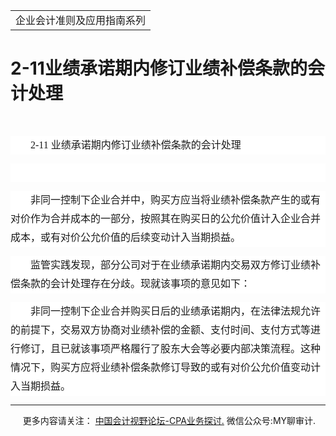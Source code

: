 ﻿<!DOCTYPE HTML PUBLIC "-//W3C//DTD HTML 4.0 Transitional//EN">
<HTML xmlns:o = "urn:schemas-microsoft-com:office:office"><HEAD><TITLE>2-11业绩承诺期内修订业绩补偿条款的会计处</TITLE>
<META content="text/html; charset=gb2312" http-equiv=Content-Type>
<META name=GENERATOR content="MSHTML 11.00.10570.1001"><LINK rel=stylesheet 
href="_template.css"></HEAD>
<BODY>
<DIV id=nsbanner>
<DIV id=bannerrow1>
<TABLE class=bannerparthead>
  <TBODY>
  <TR id=hdr>
    <TD class=runninghead noWrap>企业会计准则及应用指南系列</TD></TR></TBODY></TABLE></DIV>
<DIV id=titlerow>
<H1 class=dtH1>2-11业绩承诺期内修订业绩补偿条款的会计处理</H1></DIV></DIV>
<DIV id=nstext><BR>
<P 
style="BACKGROUND: white; WORD-BREAK: break-all; LINE-HEIGHT: 22.5pt; TEXT-INDENT: 24pt"><FONT 
size=3><FONT face=宋体><SPAN lang=EN-US 
style="mso-ascii-font-family: 宋体; mso-ascii-theme-font: major-fareast; mso-fareast-theme-font: major-fareast; mso-hansi-font-family: 宋体; mso-hansi-theme-font: major-fareast; mso-fareast-font-family: 宋体">2-11 
</SPAN><SPAN 
style="mso-ascii-font-family: 宋体; mso-ascii-theme-font: major-fareast; mso-fareast-theme-font: major-fareast; mso-hansi-font-family: 宋体; mso-hansi-theme-font: major-fareast; mso-fareast-font-family: 宋体">业绩承诺期内修订业绩补偿条款的会计处理<SPAN 
lang=EN-US><o:p></o:p></SPAN></SPAN></FONT></FONT></P>
<P 
style="BACKGROUND: white; WORD-BREAK: break-all; LINE-HEIGHT: 22.5pt; TEXT-INDENT: 24pt"><SPAN 
lang=EN-US 
style="mso-ascii-font-family: 宋体; mso-ascii-theme-font: major-fareast; mso-fareast-theme-font: major-fareast; mso-hansi-font-family: 宋体; mso-hansi-theme-font: major-fareast; mso-fareast-font-family: 宋体"><o:p><FONT 
size=3 face=宋体>&nbsp;</FONT></o:p></SPAN></P>
<P 
style="BACKGROUND: white; WORD-BREAK: break-all; LINE-HEIGHT: 22.5pt; TEXT-INDENT: 24pt"><SPAN 
style="mso-ascii-font-family: 宋体; mso-ascii-theme-font: major-fareast; mso-fareast-theme-font: major-fareast; mso-hansi-font-family: 宋体; mso-hansi-theme-font: major-fareast; mso-fareast-font-family: 宋体"><FONT 
size=3><FONT 
face=宋体>非同一控制下企业合并中，购买方应当将业绩补偿条款产生的或有对价作为合并成本的一部分，按照其在购买日的公允价值计入企业合并成本，或有对价公允价值的后续变动计入当期损益。<SPAN 
lang=EN-US><o:p></o:p></SPAN></FONT></FONT></SPAN></P>
<P 
style="BACKGROUND: white; WORD-BREAK: break-all; LINE-HEIGHT: 22.5pt; TEXT-INDENT: 24pt"><SPAN 
style="mso-ascii-font-family: 宋体; mso-ascii-theme-font: major-fareast; mso-fareast-theme-font: major-fareast; mso-hansi-font-family: 宋体; mso-hansi-theme-font: major-fareast; mso-fareast-font-family: 宋体"><FONT 
size=3><FONT face=宋体>监管实践发现，部分公司对于在业绩承诺期内交易双方修订业绩补偿条款的会计处理存在分歧。现就该事项的意见如下：<SPAN 
lang=EN-US><o:p></o:p></SPAN></FONT></FONT></SPAN></P>
<P 
style="BACKGROUND: white; WORD-BREAK: break-all; LINE-HEIGHT: 22.5pt; TEXT-INDENT: 24pt"><SPAN 
style="mso-ascii-font-family: 宋体; mso-ascii-theme-font: major-fareast; mso-fareast-theme-font: major-fareast; mso-hansi-font-family: 宋体; mso-hansi-theme-font: major-fareast; mso-fareast-font-family: 宋体"><FONT 
size=3 
face=宋体>非同一控制下企业合并购买日后的业绩承诺期内，在法律法规允许的前提下，交易双方协商对业绩补偿的金额、支付时间、支付方式等进行修订，且已就该事项严格履行了股东大会等必要内部决策流程。这种情况下，购买方应将业绩补偿条款修订导致的或有对价公允价值变动计入当期损益。</FONT><SPAN 
lang=EN-US><o:p></o:p></SPAN></SPAN></P>
<P>
<HR>

<P></P></DIV>
<DIV class=footer>
<P>&nbsp;&nbsp;&nbsp;&nbsp;&nbsp;更多内容请关注： <A 
href="https://bbs.esnai.com/thread-5354530-1-3.html" 
target=_blank>中国会计视野论坛-CPA业务探讨.</A> 微信公众号:MY聊审计.</P></DIV></BODY></HTML>
